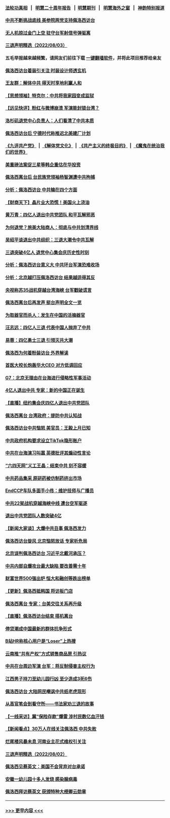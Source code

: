 #### [法轮功真相](https://github.com/gfw-breaker/truth/blob/master/README.md?t=0) &nbsp;&nbsp;|&nbsp;&nbsp; [明慧二十周年报告](https://github.com/gfw-breaker/mh-reports/blob/master/README.md?t=0) &nbsp;&nbsp;|&nbsp;&nbsp;[明慧期刊](https://github.com/gfw-breaker/mh-qikan) &nbsp;&nbsp;|&nbsp;&nbsp; [明慧海外之窗](https://github.com/gfw-breaker/mh-news/blob/master/README.md?t=0) &nbsp;&nbsp;|&nbsp;&nbsp; [神韵特别报道](https://github.com/gfw-breaker/mh-news/blob/master/shenyun.md?t=0)
#### [中共不断挑战底线 美参院两党支持佩洛西访台](../pages/nsc413/n13795124.md?t=08041301) 
#### [无人机掠过金门上空 驻守台军射信号弹驱离](../pages/nsc413/n13795090.md?t=08041301) 
#### [三退声明精选（2022/08/03）](../pages/nsc413/n13795125.md?t=08041301) 
#### 五毛举报越来越频繁，请网友们前往下载 [一键翻墙软件](https://github.com/gfw-breaker/ssr-accounts)，并将此项目推荐给亲友
#### [佩洛西访台着装引关注 时装设计师透玄机](../pages/nsc413/n13795048.md?t=08041301) 
#### [王友群：解体中共 得天时享地利赢人和](../pages/nsc413/n13795061.md?t=08041301) 
#### [【思想领袖】特克尔：中共将我家园变成监狱](../pages/nsc413/n13787877.md?t=08041301) 
#### [【远见快评】粉红与微博崩溃 军演能封锁台湾？](../pages/nsc413/n13795010.md?t=08041301) 
#### [洛杉矶退党中心负责人：人们看清了中共本质](../pages/nsc413/n13794917.md?t=08041301) 
#### [佩洛西访台后 宁德时代称推迟北美建厂计划](../pages/nsc413/n13794698.md?t=08041301) 
#### [《九评共产党》](https://github.com/begood0513/9ping.md/blob/master/README.md) &nbsp;|&nbsp; [《解体党文化》](../../../../jtdwh.md/blob/master/README.md)  &nbsp;|&nbsp; [《共产主义的终极目的》](../../../../gczydzjmd.md/blob/master/README.md) &nbsp;|&nbsp; [《魔鬼在统治我们的世界》](../../../../mgztzwmdsj.md/blob/master/README.md) 
#### [美重磅法案促三星等韩企重估在华投资](../pages/nsc413/n13794932.md?t=08041301) 
#### [佩洛西离台后 台民族党领袖杨智渊遭中共拘捕](../pages/nsc413/n13795005.md?t=08041301) 
#### [分析：佩洛西访台 中共输在四个方面](../pages/nsc413/n13794891.md?t=08041301) 
#### [【财商天下】晶片业大恐慌！美国火上浇油](../pages/nsc413/n13794888.md?t=08041301) 
#### [黄万青：四亿人退出中共党团队 和平瓦解邪恶](../pages/nsc413/n13795021.md?t=08041301) 
#### [为何退党？旅美大陆商人：彻底与中共划清界线](../pages/nsc413/n13794991.md?t=08041301) 
#### [吴绍平谈退出中共组织：三退大潮令中共瓦解](../pages/nsc413/n13794947.md?t=08041301) 
#### [三退突破4亿人 退党中心集会庆历史性时刻](../pages/nsc413/n13794927.md?t=08041301) 
#### [分析：佩洛西访台意义大 中共环台军演恐难收场](../pages/nsc413/n13794703.md?t=08041301) 
#### [分析：北京越打压佩洛西访台 结果越适得其反](../pages/nsc413/n13794881.md?t=08041301) 
#### [央视称苏35战机穿越台湾海峡 台军戳破谎言](../pages/nsc413/n13794934.md?t=08041301) 
#### [佩洛西离台后再发声 挺台声明全文一览](../pages/nsc413/n13794931.md?t=08041301) 
#### [为取器官而杀人：发生在中国的活摘器官](../pages/nsc413/n13794731.md?t=08041301) 
#### [汪志远：四亿人三退 代表中国人抛弃了中共](../pages/nsc413/n13794912.md?t=08041301) 
#### [易蓉：四亿勇士三退 引领灭共大潮](../pages/nsc413/n13794758.md?t=08041301) 
#### [佩洛西为何着粉装访台 外界解读](../pages/nsc413/n13794865.md?t=08041301) 
#### [首医大校长炮轰华大CEO 对方低调回应](../pages/nsc413/n13794755.md?t=08041301) 
#### [G7：北京无理由在台海进行侵略性军事活动](../pages/nsc413/n13794854.md?t=08041301) 
#### [4亿人退出中共 专家：新的中国正在诞生](../pages/nsc413/n13794871.md?t=08041301) 
#### [【直播】纽约集会庆四亿人退出中共党团队](../pages/nsc413/n13794850.md?t=08041301) 
#### [佩洛西离台 台湾政府：提防中共认知战](../pages/nsc413/n13794779.md?t=08041301) 
#### [佩洛西访台中共恼怒 美官员：王毅上月已知](../pages/nsc413/n13794764.md?t=08041301) 
#### [中共政府机构要求设立TikTok隐形账户](../pages/nsc413/n13794855.md?t=08041301) 
#### [中共在台海演习叫嚣 英德批评其煽动性言论](../pages/nsc413/n13794857.md?t=08041301) 
#### [“六四天网”义工王晶：结束中共 刻不容缓](../pages/nsc413/n13794666.md?t=08041301) 
#### [中共药品集采 原研药被仿制药挤出市场](../pages/nsc413/n13794840.md?t=08041301) 
#### [EndCCP车队多面手小佟：维护技师与广播员](../pages/nsc413/n13794791.md?t=08041301) 
#### [中共22架战机穿越海峡中线 遭台空军驱逐](../pages/nsc413/n13794836.md?t=08041301) 
#### [退出中共党团队人数突破4亿](../pages/nsc413/n13794781.md?t=08041301) 
#### [【新闻大家谈】大爆中共丑事 佩洛西发力](../pages/nsc413/n13794750.md?t=08041301) 
#### [佩洛西访台旋风 北京恼怒放话 专家析危局](../pages/nsc413/n13794751.md?t=08041301) 
#### [北京误判佩洛西访台 习近平北戴河承压？](../pages/nsc413/n13794655.md?t=08041301) 
#### [中共内部自爆攻台最大缺陷 要改善需十年](../pages/nsc413/n13794675.md?t=08041301) 
#### [财富世界500强出炉 恒大和融创等跌出榜单](../pages/nsc413/n13794673.md?t=08041301) 
#### [【更新】佩洛西抵韩国 将访板门店](../pages/nsc413/n13794177.md?t=08041301) 
#### [佩洛西离台 专家：台美交往关系再升级](../pages/nsc413/n13794658.md?t=08041301) 
#### [【直播】佩洛西访台结束 搭机离台](../pages/nsc413/n13794125.md?t=08041301) 
#### [停贷潮成中国最新的群体抗争形式](../pages/nsc413/n13794634.md?t=08041301) 
#### [B站HR称核心用户是“Loser”上热搜](../pages/nsc413/n13794626.md?t=08041301) 
#### [云南推“共有产权”方式销售商品房 引热议](../pages/nsc413/n13794595.md?t=08041301) 
#### [中共在台周边军演 台军：将反制侵害主权行为](../pages/nsc413/n13794564.md?t=08041301) 
#### [江西男子持刀至幼儿园行凶 至少造成3死6伤](../pages/nsc413/n13794542.md?t=08041301) 
#### [佩洛西访台 大陆网民嘲讽中共纸老虎现形](../pages/nsc413/n13794330.md?t=08041301) 
#### [从高官笔会到看守所——书法家劝三退的故事](../pages/nsc413/n13794235.md?t=08041301) 
#### [【一线采访】冀“保险存款”爆雷 涉村民数亿血汗钱](../pages/nsc413/n13793936.md?t=08041301) 
#### [【新闻看点】30万人在线关注佩洛西 中共失败](../pages/nsc413/n13794183.md?t=08041301) 
#### [烂尾楼风暴未息 河南业主花式维权引关注](../pages/nsc413/n13794519.md?t=08041301) 
#### [三退声明精选（2022/08/02）](../pages/nsc413/n13794528.md?t=08041301) 
#### [佩洛西见蔡英文：美国不会背弃对台承诺](../pages/nsc413/n13794490.md?t=08041301) 
#### [安徽一幼儿园十多人发烧 感染腺病毒](../pages/nsc413/n13794471.md?t=08041301) 
#### [佩洛西拜访蔡英文 获颁特种大绶卿云勋章](../pages/nsc413/n13794356.md?t=08041301) 

----
#### [ >>> 更早内容 <<< ](../indexes/nsc413-earlier.md)
